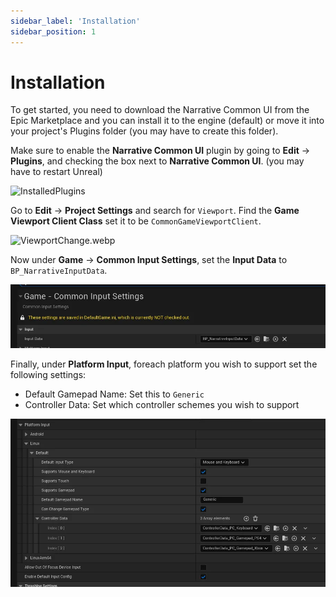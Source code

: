 ```yaml
---
sidebar_label: 'Installation'
sidebar_position: 1
---
```


# Installation

To get started, you need to download the Narrative Common UI from the Epic Marketplace and you can install it to the engine (default) or move it into your project's Plugins folder (you may have to create this folder).

Make sure to enable the **Narrative Common UI** plugin by going to **Edit** -> **Plugins**, and checking the box next to **Narrative Common UI**. (you may have to restart Unreal)

![InstalledPlugins](/img/common-ui/InstalledPlugins.webp)

Go to **Edit** -> **Project Settings** and search for `Viewport`. Find the **Game Viewport Client Class** set it to be `CommonGameViewportClient`.

![ViewportChange.webp](/img/common-ui/ViewportChange.webp)

Now under **Game** -> **Common Input Settings**, set the **Input Data** to `BP_NarrativeInputData`.

![InputData.webp](/img/common-ui/InputData.webp)

Finally, under **Platform Input**, foreach platform you wish to support set the following settings:

- Default Gamepad Name: Set this to `Generic`
- Controller Data: Set which controller schemes you wish to support

![PlatformInputs.webp](/img/common-ui/PlatformInputs.webp)